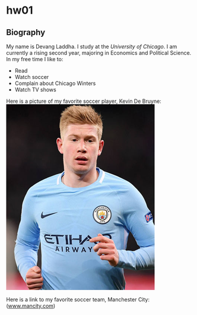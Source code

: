 # hw01

## Biography

My name is Devang Laddha. I study at the *University of Chicago*. I am currently a rising second year, majoring in Economics and Political Science. In my free time I like to:
* Read
* Watch soccer
* Complain about Chicago Winters
* Watch TV shows

Here is a picture of my favorite soccer player, Kevin De Bruyne: 
![](Images/KDB.jpg)

Here is a link to my favorite soccer team, Manchester City: (www.mancity.com)

